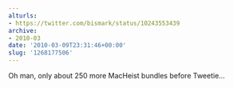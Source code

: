 ```yaml
---
alturls:
- https://twitter.com/bismark/status/10243553439
archive:
- 2010-03
date: '2010-03-09T23:31:46+00:00'
slug: '1268177506'
---
```


Oh man, only about 250 more MacHeist bundles before Tweetie...


